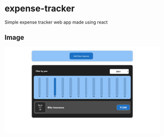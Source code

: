 # expense-tracker
Simple expense tracker web app made using react

## Image

![Expense Tracker](https://github.com/shankarmattigatti/expense-tracker/blob/main/ExpenseTracker.jpg)
